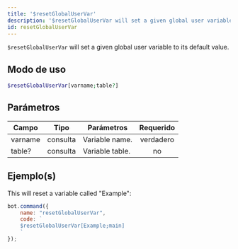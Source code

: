 ```yaml
---
title: '$resetGlobalUserVar'
description: '$resetGlobalUserVar will set a given global user variable to its default value.'
id: resetGlobalUserVar
---
```


`$resetGlobalUserVar` will set a given global user variable to its default value.

## Modo de uso

```php
$resetGlobalUserVar[varname;table?]
```

## Parámetros

| Campo   | Tipo     | Parámetros      | Requerido |
| ------- | -------- | --------------- |:---------:|
| varname | consulta | Variable name.  | verdadero |
| table?  | consulta | Variable table. |    no     |

## Ejemplo(s)

This will reset a variable called "Example":

```javascript
bot.command({
    name: "resetGlobalUserVar",
    code: `
    $resetGlobalUserVar[Example;main]
    `
});
```